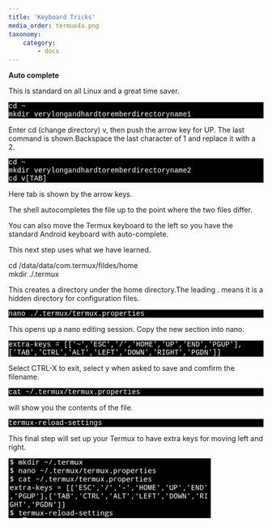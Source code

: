 ```yaml
---
title: 'Keyboard Tricks'
media_order: termux4a.png
taxonomy:
    category:
        - docs
---
```


<b>Auto complete</b>
<p>This is standard on all Linux and a great time saver. <br></p>

<p style="font-family:Courier; color:white; background-color:black;">
cd ~<br>
mkdir verylongandhardtoremberdirectoryname1</p>

<p>Enter cd (change directory) v, then push the arrow key for UP. The last command is shown.Backspace the last character of 1 and replace it with a 2.</p>


<p style="font-family:Courier; color:white; background-color:black;">
cd ~<br>
mkdir verylongandhardtoremberdirectoryname2<br>
cd v[TAB] 
</p> 
<p>Here tab is shown by the arrow keys.</p>
<p>The shell autocompletes the file up to the point where the two files differ.</p>


<p>You can also move the Termux keyboard to the left so you have the standard Android keyboard with auto-complete.</p>

<p>This next step uses what we have learned.
</p>


<p style="font-family:Courier; color:white; background-color:black;">
    

cd /data/data/com.termux/fildes/home   
mkdir ./.termux
</p>

<p>This creates a directory under the home directory.The leading . means it is a hidden directory for configuration files.
</p>

<p style="font-family:Courier; color:white; background-color:black;">
nano ./.termux/termux.properties</p>This opens up a nano editing session. Copy the new section into nano.
</p>



<p style="font-family:Courier; color:white; background-color:black;">
extra-keys = [['~','ESC','/','HOME','UP','END','PGUP'],['TAB','CTRL','ALT','LEFT','DOWN','RIGHT','PGDN']]
</p>


<p>Select CTRL-X to exit, select y when asked to save and comfirm the filename.
</p>

<p style="font-family:Courier; color:white; background-color:black;">cat ~/.termux/termux.properties </p>

  <p>  will show you the contents of the file.</p>
   

<p style="font-family:Courier; color:white; background-color:black;">
termux-reload-settings
</p> 

<p>This final step will set up your Termux to have extra keys for moving left and right.
</p>

![](termux4a.png)